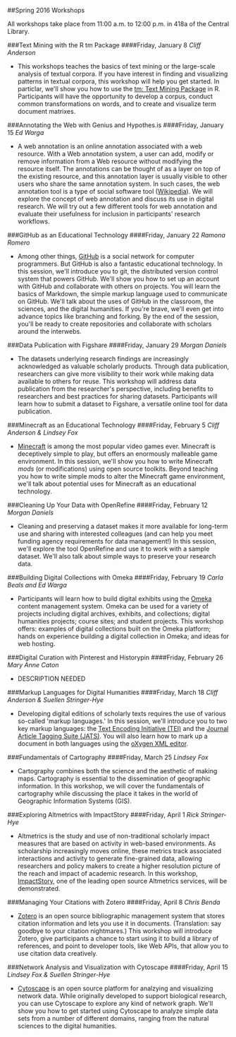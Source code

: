 ##Spring 2016 Workshops

All workshops take place from 11:00 a.m. to 12:00 p.m. in 418a of the Central Library.

###Text Mining with the R tm Package
####Friday, January 8
*Cliff Anderson*

* This workshops teaches the basics of text mining or the large-scale analysis of textual corpora. If you have interest in finding and visualizing patterns in textual corpora, this workshop will help you get started. In particlar, we'll show you how to use the [tm: Text Mining Package](https://cran.r-project.org/web/packages/tm/index.html) in R. Participants will have the opportunity to develop a corpus, conduct common transformations on words, and to create and visualize term document matrixes.

###Annotating the Web with Genius and Hypothes.is
####Friday, January 15
*Ed Warga* 

* A web annotation is an online annotation associated with a web resource. With a Web annotation system, a user can add, modify or remove information from a Web resource without modifying the resource itself. The annotations can be thought of as a layer on top of the existing resource, and this annotation layer is usually visible to other users who share the same annotation system. In such cases, the web annotation tool is a type of social software tool ([Wikipedia](https://en.wikipedia.org/wiki/Web_annotation)). We will explore the concept of web annotation and discuss its use in digital research. We will try out a few different tools for web annotation and evaluate their usefulness for inclusion in participants' research workflows.

###GitHub as an Educational Technology
####Friday, January 22
*Ramona Romero*

* Among other things, [GitHub](https://github.com/) is a social network for computer programmers. But GitHub is also a fantastic educational technology. In this session, we'll introduce you to git, the distributed version control system that powers GitHub. We'll show you how to set up an account with GitHub and collaborate with others on projects. You will learn the basics of Markdown, the simple markup language used to communicate on GitHub. We'll talk about the uses of GitHub in the classroom, the sciences, and the digital humanities. If you're brave, we'll even get into advance topics like branching and forking. By the end of the session, you'll be ready to create repositories and collaborate with scholars around the interwebs.

###Data Publication with Figshare 
####Friday, January 29
*Morgan Daniels*

* The datasets underlying research findings are increasingly acknowledged as valuable scholarly products. Through data publication, researchers can give more visibility to their work while making data available to others for reuse. This workshop will address data publication from the researcher's perspective, including benefits to researchers and best practices for sharing datasets. Participants will learn how to submit a dataset to Figshare, a versatile online tool for data publication.

###Minecraft as an Educational Technology
####Friday, February 5
*Cliff Anderson & Lindsey Fox*

* [Minecraft](https://minecraft.net/) is among the most popular video games ever. Minecraft is deceptively simple to play, but offers an enormously malleable game environment. In this session, we'll show you how to write Minecraft *mods* (or modifications) using open source toolkits. Beyond teaching you how to write simple mods to alter the Minecraft game environment, we'll talk about potential uses for Minecraft as an educational technology.

###Cleaning Up Your Data with OpenRefine
####Friday, February 12
*Morgan Daniels*

* Cleaning and preserving a dataset makes it more available for long-term use and sharing with interested colleagues (and can help you meet funding agency requirements for data management!) In this session, we'll explore the tool OpenRefine and use it to work with a sample dataset. We'll also talk about simple ways to preserve your research data.

###Building Digital Collections with Omeka
####Friday, February 19
*Carla Beals and Ed Warga*

* Participants will learn how to build digital exhibits using the [Omeka](http://omeka.org/) content management system. Omeka can be used for a variety of projects including digital archives, exhibits, and collections; digital humanities projects; course sites;  and student projects. This workshop offers: examples of digital collections built on the Omeka platform; hands on experience building a digital collection in Omeka; and ideas for web hosting.

###Digital Curation with Pinterest and Historypin
####Friday, February 26
*Mary Anne Caton*

* DESCRIPTION NEEDED

###Markup Languages for Digital Humanities
####Friday, March 18
*Cliff Anderson & Suellen Stringer-Hye*

* Developing digital editions of scholarly texts requires the use of various so-called 'markup languages.' In this session, we'll introduce you to two key markup languages: the [Text Encoding Initiative (TEI)](http://www.tei-c.org/index.xml) and the [Journal Article Tagging Suite (JATS)](http://jats.nlm.nih.gov/). You will also learn how to mark up a document in both languages using the [oXygen XML editor](https://www.oxygenxml.com/).

###Fundamentals of Cartography
####Friday, March 25
*Lindsey Fox*

* Cartography combines both the science and the aesthetic of making maps.  Cartography is essential to the dissemination of geographic information.  In this workshop, we will cover the fundamentals of cartography while discussing the place it takes in the world of Geographic Information Systems (GIS).

###Exploring Altmetrics with ImpactStory
####Friday, April 1
*Rick Stringer-Hye*

* Altmetrics is the study and use of non-traditional scholarly impact measures that are based on activity in web-based environments. As scholarship increasingly moves online, these metrics track associated interactions and activity to generate fine-grained data, allowing researchers and policy makers to create a higher resolution picture of the reach and impact of academic research. In this workshop, [ImpactStory](https://impactstory.org/), one of the leading open source Altmetrics services, will be demonstrated.

###Managing Your Citations with Zotero
####Friday, April 8
*Chris Benda*

* [Zotero](http://www.zotero.org) is an open source bibliographic management system that stores citation information and lets you use it in documents. (Translation: say goodbye to your citation nightmares.) This workshop will introduce Zotero, give participants a chance to start using it to build a library of references, and point to developer tools, like Web APIs, that allow you to use citation data creatively.

###Network Analysis and Visualization with Cytoscape
####Friday, April 15
*Lindsey Fox & Suellen Stringer-Hye*

* [Cytoscape](http://www.cytoscape.org/) is an open source platform for analzying and visualizing network data. While originally developed to support biological research, you can use Cytoscape to explore any kind of network graph. We'll show you how to get started using Cytoscape to analyze simple data sets from a number of different domains, ranging from the natural sciences to the digital humanities.
